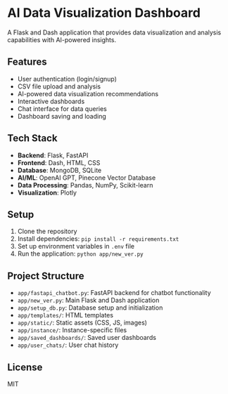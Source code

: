 # AI Data Visualization Dashboard

A Flask and Dash application that provides data visualization and analysis capabilities with AI-powered insights.

## Features

- User authentication (login/signup)
- CSV file upload and analysis
- AI-powered data visualization recommendations
- Interactive dashboards
- Chat interface for data queries
- Dashboard saving and loading

## Tech Stack

- **Backend**: Flask, FastAPI
- **Frontend**: Dash, HTML, CSS
- **Database**: MongoDB, SQLite
- **AI/ML**: OpenAI GPT, Pinecone Vector Database
- **Data Processing**: Pandas, NumPy, Scikit-learn
- **Visualization**: Plotly

## Setup

1. Clone the repository
2. Install dependencies: `pip install -r requirements.txt`
3. Set up environment variables in `.env` file
4. Run the application: `python app/new_ver.py`

## Project Structure

- `app/fastapi_chatbot.py`: FastAPI backend for chatbot functionality
- `app/new_ver.py`: Main Flask and Dash application
- `app/setup_db.py`: Database setup and initialization
- `app/templates/`: HTML templates
- `app/static/`: Static assets (CSS, JS, images)
- `app/instance/`: Instance-specific files
- `app/saved_dashboards/`: Saved user dashboards
- `app/user_chats/`: User chat history

## License

MIT 